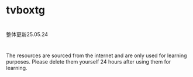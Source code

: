 # tvboxtg
#
整体更新25.05.24
# 
The resources are sourced from the internet and are only used for learning purposes. Please delete them yourself 24 hours after using them for learning.
